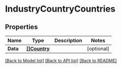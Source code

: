 # IndustryCountryCountries

## Properties

Name | Type | Description | Notes
------------ | ------------- | ------------- | -------------
**Data** | [**[]Country**](country.md) |  | [optional] 

[[Back to Model list]](../README.md#documentation-for-models) [[Back to API list]](../README.md#documentation-for-api-endpoints) [[Back to README]](../README.md)


